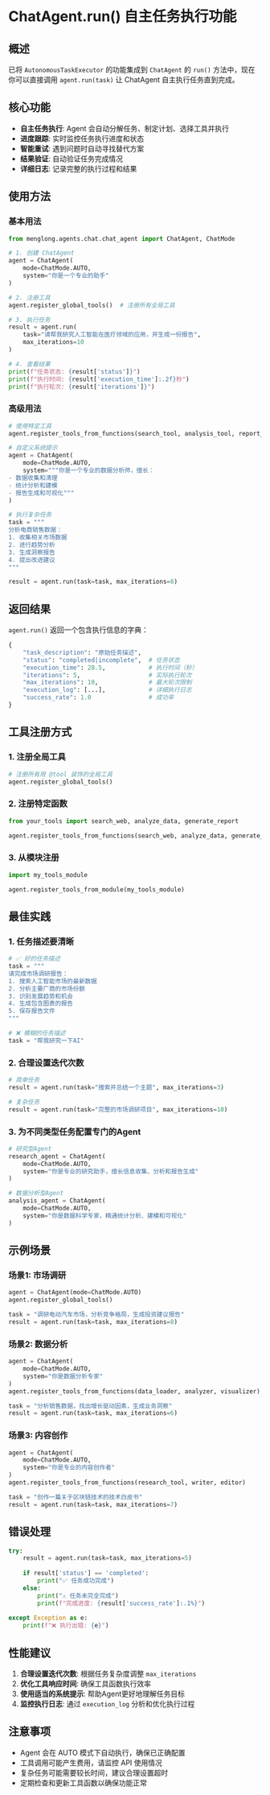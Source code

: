 # ChatAgent.run() 自主任务执行功能

## 概述

已将 `AutonomousTaskExecutor` 的功能集成到 `ChatAgent` 的 `run()` 方法中，现在你可以直接调用 `agent.run(task)` 让 ChatAgent 自主执行任务直到完成。

## 核心功能

- **自主任务执行**: Agent 会自动分解任务、制定计划、选择工具并执行
- **进度跟踪**: 实时监控任务执行进度和状态
- **智能重试**: 遇到问题时自动寻找替代方案
- **结果验证**: 自动验证任务完成情况
- **详细日志**: 记录完整的执行过程和结果

## 使用方法

### 基本用法

```python
from menglong.agents.chat.chat_agent import ChatAgent, ChatMode

# 1. 创建 ChatAgent
agent = ChatAgent(
    mode=ChatMode.AUTO,
    system="你是一个专业的助手"
)

# 2. 注册工具
agent.register_global_tools()  # 注册所有全局工具

# 3. 执行任务
result = agent.run(
    task="请帮我研究人工智能在医疗领域的应用，并生成一份报告",
    max_iterations=10
)

# 4. 查看结果
print(f"任务状态: {result['status']}")
print(f"执行时间: {result['execution_time']:.2f}秒")
print(f"执行轮次: {result['iterations']}")
```

### 高级用法

```python
# 使用特定工具
agent.register_tools_from_functions(search_tool, analysis_tool, report_tool)

# 自定义系统提示
agent = ChatAgent(
    mode=ChatMode.AUTO,
    system="""你是一个专业的数据分析师，擅长：
- 数据收集和清理
- 统计分析和建模
- 报告生成和可视化"""
)

# 执行复杂任务
task = """
分析电商销售数据：
1. 收集相关市场数据
2. 进行趋势分析
3. 生成洞察报告
4. 提出改进建议
"""

result = agent.run(task=task, max_iterations=8)
```

## 返回结果

`agent.run()` 返回一个包含执行信息的字典：

```python
{
    "task_description": "原始任务描述",
    "status": "completed|incomplete",  # 任务状态
    "execution_time": 28.5,            # 执行时间（秒）
    "iterations": 5,                   # 实际执行轮次
    "max_iterations": 10,              # 最大轮次限制
    "execution_log": [...],            # 详细执行日志
    "success_rate": 1.0                # 成功率
}
```

## 工具注册方式

### 1. 注册全局工具

```python
# 注册所有用 @tool 装饰的全局工具
agent.register_global_tools()
```

### 2. 注册特定函数

```python
from your_tools import search_web, analyze_data, generate_report

agent.register_tools_from_functions(search_web, analyze_data, generate_report)
```

### 3. 从模块注册

```python
import my_tools_module

agent.register_tools_from_module(my_tools_module)
```

## 最佳实践

### 1. 任务描述要清晰

```python
# ✅ 好的任务描述
task = """
请完成市场调研报告：
1. 搜索人工智能市场的最新数据
2. 分析主要厂商的市场份额
3. 识别发展趋势和机会
4. 生成包含图表的报告
5. 保存报告文件
"""

# ❌ 模糊的任务描述
task = "帮我研究一下AI"
```

### 2. 合理设置迭代次数

```python
# 简单任务
result = agent.run(task="搜索并总结一个主题", max_iterations=3)

# 复杂任务
result = agent.run(task="完整的市场调研项目", max_iterations=10)
```

### 3. 为不同类型任务配置专门的Agent

```python
# 研究型Agent
research_agent = ChatAgent(
    mode=ChatMode.AUTO,
    system="你是专业的研究助手，擅长信息收集、分析和报告生成"
)

# 数据分析型Agent
analysis_agent = ChatAgent(
    mode=ChatMode.AUTO,
    system="你是数据科学专家，精通统计分析、建模和可视化"
)
```

## 示例场景

### 场景1: 市场调研

```python
agent = ChatAgent(mode=ChatMode.AUTO)
agent.register_global_tools()

task = "调研电动汽车市场，分析竞争格局，生成投资建议报告"
result = agent.run(task=task, max_iterations=8)
```

### 场景2: 数据分析

```python
agent = ChatAgent(
    mode=ChatMode.AUTO,
    system="你是数据分析专家"
)
agent.register_tools_from_functions(data_loader, analyzer, visualizer)

task = "分析销售数据，找出增长驱动因素，生成业务洞察"
result = agent.run(task=task, max_iterations=6)
```

### 场景3: 内容创作

```python
agent = ChatAgent(
    mode=ChatMode.AUTO,
    system="你是专业的内容创作者"
)
agent.register_tools_from_functions(research_tool, writer, editor)

task = "创作一篇关于区块链技术的技术白皮书"
result = agent.run(task=task, max_iterations=7)
```

## 错误处理

```python
try:
    result = agent.run(task=task, max_iterations=5)
    
    if result['status'] == 'completed':
        print("✅ 任务成功完成")
    else:
        print("⚠️ 任务未完全完成")
        print(f"完成进度: {result['success_rate']:.1%}")
        
except Exception as e:
    print(f"❌ 执行出错: {e}")
```

## 性能建议

1. **合理设置迭代次数**: 根据任务复杂度调整 `max_iterations`
2. **优化工具响应时间**: 确保工具函数执行效率
3. **使用适当的系统提示**: 帮助Agent更好地理解任务目标
4. **监控执行日志**: 通过 `execution_log` 分析和优化执行过程

## 注意事项

- Agent 会在 AUTO 模式下自动执行，确保已正确配置
- 工具调用可能产生费用，请监控 API 使用情况
- 复杂任务可能需要较长时间，建议合理设置超时
- 定期检查和更新工具函数以确保功能正常
